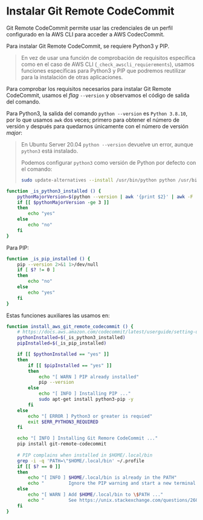 # Instalar Git Remote CodeCommit

Git Remote CodeCommit permite usar las credenciales de un perfil configurado en la AWS CLI para acceder a AWS CodecCommit.

Para instalar Git Remote CodeCommit, se requiere Python3 y PIP.

> En vez de usar una función de comprobación de requisitos específica como en el caso de AWS CLI (`_check_awscli_requierements`), usamos funciones específicas para Python3 y PIP que podremos reutilizar para la instalación de otras aplicaciones.

Para comprobar los requisitos necesarios para instalar Git Remote CodeCommit, usamos el *flag* `--version` y observamos el código de salida del comando.

Para Python3, la salida del comando `python --version` es `Python 3.8.10`, por lo que usamos `awk` dos veces; primero para obtener el número de versión y después para quedarnos únicamente con el número de versión *major*:

> En Ubuntu Server 20.04 `python --version` devuelve un error, aunque `python3` está instalado.
>
> Podemos configurar `python3` como versión de Python por defecto con el comando:
>
> ```bash
> sudo update-alternatives --install /usr/bin/python python /usr/bin/python3 1
> ```

```bash
function _is_python3_installed () {
    pythonMajorVersion=$(python --version | awk '{print $2}' | awk -F '.' '{print $1}')
    if [[ $pythonMajorVersion -ge 3 ]]
    then
        echo "yes"
    else
        echo "no"
    fi
}
```

Para PIP:

```bash
function _is_pip_installed () {
    pip --version 2>&1 1>/dev/null
    if [ $? != 0 ]
    then
        echo "no"
    else
        echo "yes"
    fi
}
```

Estas funciones auxiliares las usamos en:

```bash
function install_aws_git_remote_codecommit () {
    # https://docs.aws.amazon.com/codecommit/latest/userguide/setting-up-git-remote-codecommit.html
    pythonInstalled=$(_is_python3_installed)
    pipInstalled=$(_is_pip_installed)

    if [[ $pythonInstalled == "yes" ]]
    then
        if [[ $pipInstalled == "yes" ]]
        then
            echo "[ WARN ] PIP already installed"
            pip --version
        else
            echo "[ INFO ] Installing PIP ..."
            sudo apt-get install python3-pip -y
        fi
    else
        echo "[ ERROR ] Python3 or greater is requied"
        exit $ERR_PYTHON3_REQUIRED
    fi

    echo "[ INFO ] Installing Git Remore CodeCommit ..."
    pip install git-remote-codecommit
    
    # PIP complains when installed in $HOME/.local/bin
    grep -i -q 'PATH=\"$HOME/.local/bin' ~/.profile 
    if [[ $? == 0 ]]
    then
        echo "[ INFO ] $HOME/.local/bin is already in the PATH"
        echo "         Ignore the PIP warning and start a new terminal session"
    else
        echo "[ WARN ] Add $HOME/.local/bin to \$PATH ..."
        echo "         See https://unix.stackexchange.com/questions/26047/how-to-correctly-add-a-path-to-path"
    fi
}
```
